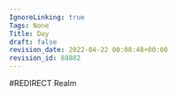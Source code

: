 ```yaml
---
IgnoreLinking: true
Tags: None
Title: Day
draft: false
revision_date: 2022-04-22 00:08:48+00:00
revision_id: 88882
---
```


#REDIRECT Realm